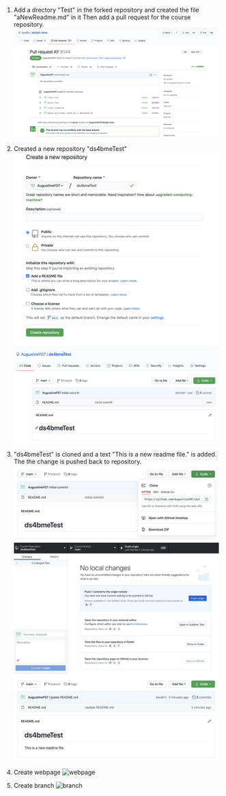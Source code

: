 1. Add a drectory "Test" in the forked repository and created the file "aNewReadme.md" in it
   Then add a pull request for the course repository. 
   ![pull](https://github.com/AugustineY07/ds4ph-bme/blob/master/Test/Pull%20request.png)
   
2. Created a new repository "ds4bmeTest"
   ![repository](https://github.com/AugustineY07/ds4ph-bme/blob/master/Test/new%20repository.png)
   ![repository2](https://github.com/AugustineY07/ds4ph-bme/blob/master/Test/repository.png)
   
3. "ds4bmeTest" is cloned and a text "This is a new readme file." is added. The the change is pushed back to repository.
   ![clone](https://github.com/AugustineY07/ds4ph-bme/blob/master/Test/clone.png)
   ![clone](https://github.com/AugustineY07/ds4ph-bme/blob/master/Test/push.png)
   ![clone](https://github.com/AugustineY07/ds4ph-bme/blob/master/Test/pushed.png)
   
4. Create webpage
   ![webpage](.jpg)
   
5. Create branch
   ![branch](.jpg)
